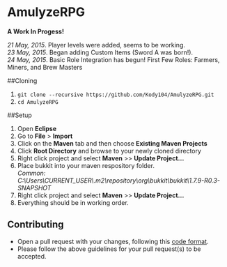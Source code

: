 # AmulyzeRPG

**A Work In Progess!**

*21 May, 2015*. Player levels were added, seems to be working.<br/>
*23 May, 2015*. Began adding Custom Items (Sword A was born!). <br/>
*24 May, 2015*. Basic Role Integration has begun! First Few Roles: Farmers, Miners, and Brew Masters

##Cloning
1. `git clone --recursive https://github.com/Kody104/AmulyzeRPG.git`
2. `cd AmulyzeRPG`

##Setup
1. Open **Eclipse**
2. Go to **File** > **Import**
3. Click on the **Maven** tab and then choose **Existing Maven Projects**
4. Click **Root Directory** and browse to your newly cloned directory
5. Right click project and select **Maven** >> **Update Project...** 
6. Place bukkit into your maven respository folder.   
*Common: C:\Users\CURRENT_USER\\.m2\repository\org\bukkit\bukkit\1.7.9-R0.3-SNAPSHOT*
7. Right click project and select **Maven** >> **Update Project...**
8. Everything should be in working order.

## Contributing
* Open a pull request with your changes, following this [code format].
* Please follow the above guidelines for your pull request(s) to be accepted.


[code format]: https://google-styleguide.googlecode.com/svn/trunk/javaguide.html

